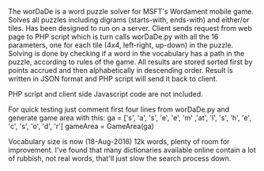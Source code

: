 The worDaDe is a word puzzle solver for MSFT's Wordament mobile game. Solves all puzzles including 
digrams (starts-with, ends-with) and either/or tiles. Has been designed to run on a server. Client 
sends request from web page to PHP script which is turn calls worDaDe.py with all the 16 parameters, 
one for each tile (4x4, left-right, up-down) in the  puzzle. Solving is done by checking if a word in 
the vocabulary has a path in the puzzle, according to rules of the game. All results are stored sorted 
first by points accrued and then alphabetically in descending order. Result is written in JSON format and 
PHP script will send it back to client.

PHP script and client side Javascript code are not included. 

For quick testing just comment first four lines from worDaDe.py and generate game area with this:
ga = ['s', 'a', 's', 'e', 'e', 'm' ,'at', 'l', 's', 'h', 'e', 'c', 's', 'o', 'd', 'r']
gameArea = GameArea(ga)

Vocabulary size is now (18-Aug-2016) 12k words, plenty of room for improvement. I've found that many 
dictionaries available online contain a lot of rubbish, not real words, that'll just slow the search 
process down.
